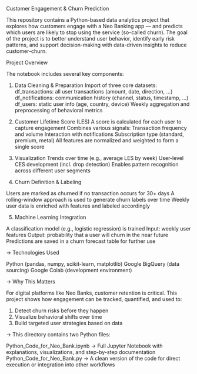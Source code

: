 Customer Engagement & Churn Prediction

This repository contains a Python-based data analytics project that explores how customers engage with a Neo Banking app — and predicts which users are likely to stop using the service (so-called churn).
The goal of the project is to better understand user behavior, identify early risk patterns, and support decision-making with data-driven insights to reduce customer-churn.

Project Overview

The notebook includes several key components:

1. Data Cleaning & Preparation
Import of three core datasets:
df_transactions: all user transactions (amount, date, direction, …)
df_notifications: communication history (channel, status, timestamp, …)
df_users: static user info (age, country, device)
Weekly aggregation and preprocessing of behavioral metrics

2. Customer Lifetime Score (LES)
A score is calculated for each user to capture engagement
Combines various signals:
Transaction frequency and volume
Interaction with notifications
Subscription type (standard, premium, metal)
All features are normalized and weighted to form a single score

3. Visualization
Trends over time (e.g., average LES by week)
User-level CES development (incl. drop detection)
Enables pattern recognition across different user segments

4. Churn Definition & Labeling

Users are marked as churned if no transaction occurs for 30+ days
A rolling-window approach is used to generate churn labels over time
Weekly user data is enriched with features and labeled accordingly

5. Machine Learning Integration

A classification model (e.g., logistic regression) is trained
Input: weekly user features
Output: probability that a user will churn in the near future
Predictions are saved in a churn forecast table for further use

-> Technologies Used

Python (pandas, numpy, scikit-learn, matplotlib)
Google BigQuery (data sourcing)
Google Colab (development environment)

-> Why This Matters

For digital platforms like Neo Banks, customer retention is critical.
This project shows how engagement can be tracked, quantified, and used to:

  1. Detect churn risks before they happen
  2. Visualize behavioral shifts over time
  3. Build targeted user strategies based on data

-> This directory contains two Python files:

Python_Code_for_Neo_Bank.ipynb
→ Full Jupyter Notebook with explanations, visualizations, and step-by-step documentation
Python_Code_for_Neo_Bank.py
→ A clean version of the code for direct execution or integration into other workflows
